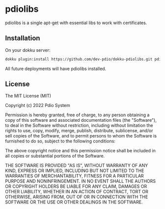 # pdiolibs

pdiolibs is a single apt-get with essential libs to work with certificates.

## Installation

On your dokku server:
```sh
dokku plugin:install https://github.com/dev-pdio/dokku-pdiolibs.git pdiolibs
```

All future deployments will have pdiolibs installed.

## License

The MIT License (MIT)

Copyright (c) 2022 Pdio System

Permission is hereby granted, free of charge, to any person obtaining a copy
of this software and associated documentation files (the "Software"), to deal
in the Software without restriction, including without limitation the rights
to use, copy, modify, merge, publish, distribute, sublicense, and/or sell
copies of the Software, and to permit persons to whom the Software is
furnished to do so, subject to the following conditions:

The above copyright notice and this permission notice shall be included in
all copies or substantial portions of the Software.

THE SOFTWARE IS PROVIDED "AS IS", WITHOUT WARRANTY OF ANY KIND, EXPRESS OR
IMPLIED, INCLUDING BUT NOT LIMITED TO THE WARRANTIES OF MERCHANTABILITY,
FITNESS FOR A PARTICULAR PURPOSE AND NONINFRINGEMENT. IN NO EVENT SHALL THE
AUTHORS OR COPYRIGHT HOLDERS BE LIABLE FOR ANY CLAIM, DAMAGES OR OTHER
LIABILITY, WHETHER IN AN ACTION OF CONTRACT, TORT OR OTHERWISE, ARISING FROM,
OUT OF OR IN CONNECTION WITH THE SOFTWARE OR THE USE OR OTHER DEALINGS IN THE
SOFTWARE.

[dokku]: https://github.com/progrium/dokku
[dokku-apt]: https://github.com/F4-Group/dokku-apt
